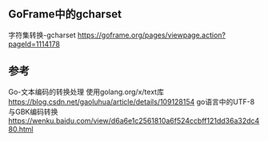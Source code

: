 ## GoFrame中的gcharset
字符集转换-gcharset
    https://goframe.org/pages/viewpage.action?pageId=1114178

## 参考
Go-文本编码的转换处理 使用golang.org/x/text库
    https://blog.csdn.net/gaoluhua/article/details/109128154
go语言中的UTF-8与GBK编码转换
    https://wenku.baidu.com/view/d6a6e1c2561810a6f524ccbff121dd36a32dc480.html
